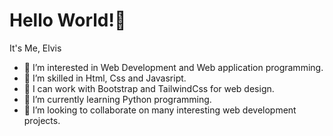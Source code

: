<h1>Hello World!👋</h1
<h2>It's Me, Elvis</h2>

- 👀 I’m interested in Web Development and Web application programming.
- 🌱 I’m skilled in Html, Css and Javasript.
- 💞️ I  can work with Bootstrap and TailwindCss for web design. 
- 🌱 I’m currently learning Python programming.
- 💞️ I’m looking to collaborate on many interesting web development projects.


<!---
ElvisKemoi/ElvisKemoi is a ✨ special ✨ repository because its `README.md` (this file) appears on your GitHub profile.
You can click the Preview link to take a look at your changes.
--->
